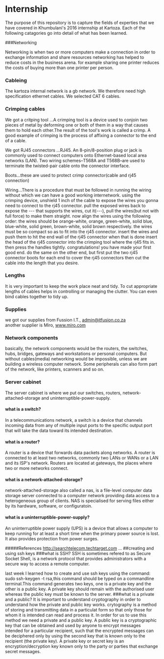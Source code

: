 # Internship

The purpose of this repository is to capture the fields of experties that we have covered in Khumbulani's 2016 internship at Kartoza. Each of the following catagories go into detail of what has been learned.

###Networking

<!-- Write fluff about networking in general -->
Networking is when two or more computers make a connection in order to exchange information and share resources 
networking has helped to reduce costs in the business arena. for example sharing one printer reduces the costs of buying more than one printer per person. 
<!-- Write something specific that you learned/ did -->


### Cableing 
The kartoza internal network is a gb network. We therefore need high specification ethernet cables. We selected CAT 6 cables. <!-- Write something about CAT 6, --> 

### Crimping cables <!-- better term maybe? -->

We got a critping tool ...A crimping tool is a device used to conjoin two pieces of metal by deforming one or both of them in a way that causes them to hold each other.The result of the tool's work is called a crimp. A good example of crimping is the process of affixing a connector to the end of a cable.

We got RJ45 connectors ...RJ45. An 8-pin/8-position plug or jack is commonly used to connect computers onto Ethernet-based local area networks (LAN). Two wiring schemes–T568A and T568B–are used to terminate the twisted-pair cable onto the connector interface.

Boots...these are used to protect crimp connector(cable and rj45 connection) 

Wiring...There is a procedure that must be followed in running the wiring without which we can have a good working internetwork.
using the crimping device, unshield 1 inch of the cable to expose the wires you gonna need to connect to the rj45 connector.
pull the exposed wires back to expose the --- that supports the wires, cut it(---), pull the wires(but not with full force) to make them straight. now align the wires using the following order:
the wires should be orange-white, orange, green-white, solid blue, blue-white,  solid green, brown-white, solid brown respectively. the wires must be so compact so as to fit into the rj45 connector. insert the wires and push them to hit the end wall of the rj45 connector when that is done insert the head of the rj45 connector into the crimping tool where the rj45 fits in. then press the handles tightly.
congratulations! you have made your first good end. do the same on the other end, but first put the two rj45 connector boots for each end to cover the rj45 connectors then cut the cable into the length that you desire.

### Lengths
It is very important to keep the work place neat and tidy. To cut appropriate lengths of cables helps in controlling or managing the clutter. You can even bind cables together to tidy up.


### Supplies 
we got our supplies from Fussion I.T., admin@itfusion.co.za  
another supplier is Miro, www.miro.com 


### Network components

<!-- Short intro network components -->
basically, the network components  would be the routers, the switches, hubs, bridges, gateways and workstations or personal computers. But without cables(media) networking would be impossible, unless we are building a wireless computer network. Some peripherals can also form part of the network, like printers, scanners and so on.
### Server cabinet 
The server cabinet is where we put our switches, routers, network-attached-storage and uninterruptible-power-supply.

#### what is a switch?
In a telecommunications network, a switch is a device that channels incoming data from any of multiple input ports to the specific output port that will take the data toward its intended destination.
#### what is a router?
A router is a device that forwards data packets along networks. A router is connected to at least two networks, commonly two LANs or WANs or a LAN and its ISP's network. Routers are located at gateways, the places where two or more networks connect.
#### what is a network-attached-storage?
network-attached-storage also called a nas, is a file-level computer data storage server connected to a computer network providing data access to a heterogeneous group of clients. NAS is specialised for serving files either by its hardware, software, or configuratoin.

#### what is a uninterruptible-power-supply?
An uninterruptible power supply (UPS) is a device that allows a computer to keep running for at least a short time when the primary power source is lost. It also provides protection from power surges.

#####References
http://searchtelecom.techtarget.com
...
##creating and using ssh keys
###what is SSH?
SSH is sometimes refered to as  Secure Socket Shell, is a network protocol that provides administrators with a secure way to access a remote computer.

last week I learned how to create and use ssh keys using the command: sudo ssh-keygen -t rsa,this command should be typed on a commandline terminal.This command generates two keys, one is a private key and the other is a public key. A private key should remain with the authorised user whereas the public key must be known to the server. 
###what is a private and a public?
It is important to understand cryptography in order to understand how the private and public key works.
crytography is a method of storing and transmitting data in a particulat form so that only those for whom it is intended can read and process it. In order for us to use this method we need a private and a public key.
A public key is a cryptographic key that can be obtained and used by anyone to encrypt messages intended for a particular recipient, such that the encrypted messages can be deciphered only by using the second key that is known only to the recipient (the private key).
A private key or secret key is an encryption/decryption key known only to the party or parties that exchange secret messages.
